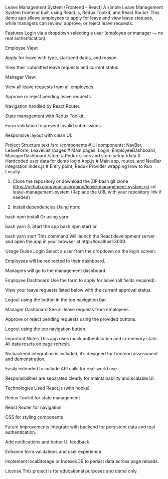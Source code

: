 Leave Management System (Frontend - React)
A simple Leave Management System frontend built using React.js, Redux Toolkit, and React Router.
This demo app allows employees to apply for leave and view leave statuses, while managers can review, approve, or reject leave requests.

Features
Login via a dropdown selecting a user (employee or manager — no real authentication).

Employee View:

Apply for leave with type, start/end dates, and reason.

View their submitted leave requests and current status.

Manager View:

View all leave requests from all employees.

Approve or reject pending leave requests.

Navigation handled by React Router.

State management with Redux Toolkit.

Form validation to prevent invalid submissions.

Responsive layout with clean UI.

Project Structure
text
/src
  /components      # UI components: NavBar, LeaveForm, LeaveList
  /pages           # Main pages: Login, EmployeeDashboard, ManagerDashboard
  /store           # Redux slices and store setup
  /data            # Hardcoded user data for demo login
  App.js           # Main app, routes, and NavBar integration
  index.js         # Entry point, Redux Provider wrapping
How to Run Locally
1. Clone the repository or download the ZIP
bash
git clone https://github.com/your-username/leave-management-system.git
cd leave-management-system
(Replace the URL with your repository link if needed)

2. Install dependencies
Using npm:

bash
npm install
Or using yarn:

bash
yarn
3. Start the app
bash
npm start
or

bash
yarn start
This command will launch the React development server and open the app in your browser at http://localhost:3000.

Usage Guide
Login
Select a user from the dropdown on the login screen.

Employees will be redirected to their dashboard.

Managers will go to the management dashboard.

Employee Dashboard
Use the form to apply for leave (all fields required).

View your leave requests listed below with the current approval status.

Logout using the button in the top navigation bar.

Manager Dashboard
See all leave requests from employees.

Approve or reject pending requests using the provided buttons.

Logout using the top navigation button.

Important Notes
This app uses mock authentication and in-memory state. All data resets on page refresh.

No backend integration is included; it’s designed for frontend assessment and demonstration.

Easily extended to include API calls for real-world use.

Responsibilities are separated clearly for maintainability and scalable UI.

Technologies Used
React.js (with hooks)

Redux Toolkit for state management

React Router for navigation

CSS for styling components

Future Improvements
Integrate with backend for persistent data and real authentication.

Add notifications and better UI feedback.

Enhance form validations and user experience.

Implement localStorage or IndexedDB to persist data across page reloads.

License
This project is for educational purposes and demo only.
